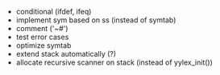 - conditional (ifdef, ifeq)
- implement sym based on ss (instead of symtab)
- comment ('~#')
- test error cases
- optimize symtab
- extend stack automatically (?)
- allocate recursive scanner on stack (instead of yylex_init())
